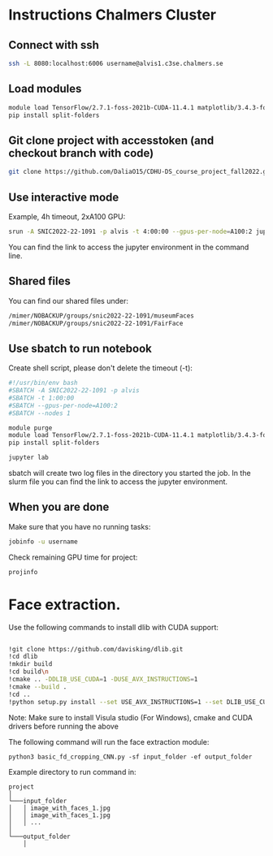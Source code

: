 # Instructions Chalmers Cluster

## Connect with ssh
```bash
ssh -L 8080:localhost:6006 username@alvis1.c3se.chalmers.se   
```

## Load modules
```bash
module load TensorFlow/2.7.1-foss-2021b-CUDA-11.4.1 matplotlib/3.4.3-foss-2021b scikit-learn/1.0.1-foss-2021b JupyterLab/3.1.6-GCCcore-11.2.0
pip install split-folders
```

## Git clone project with accesstoken (and checkout branch with code)

```bash
git clone https://github.com/DaliaO15/CDHU-DS_course_project_fall2022.git
```

## Use interactive mode

Example, 4h timeout, 2xA100 GPU:
```bash
srun -A SNIC2022-22-1091 -p alvis -t 4:00:00 --gpus-per-node=A100:2 jupyter notebook
```
You can find the link to access the jupyter environment in the command line.

## Shared files
You can find our shared files under: 
```bash
/mimer/NOBACKUP/groups/snic2022-22-1091/museumFaces
/mimer/NOBACKUP/groups/snic2022-22-1091/FairFace
```

## Use sbatch to run notebook

Create shell script, please don't delete the timeout (-t):

```bash
#!/usr/bin/env bash
#SBATCH -A SNIC2022-22-1091 -p alvis
#SBATCH -t 1:00:00
#SBATCH --gpus-per-node=A100:2
#SBATCH --nodes 1

module purge
module load TensorFlow/2.7.1-foss-2021b-CUDA-11.4.1 matplotlib/3.4.3-foss-2021b scikit-learn/1.0.1-foss-2021b JupyterLab/3.1.6-GCCcore-11.2.0pip install split_folders
pip install split-folders

jupyter lab
```

sbatch will create two log files in the directory you started the job. In the slurm file you can find the link to access the jupyter environment.

## When you are done

Make sure that you have no running tasks:
```bash
jobinfo -u username
```

Check remaining GPU time for project:
```bash
projinfo
```

# Face extraction.

Use the following commands to install dlib with CUDA support:
```bash

!git clone https://github.com/davisking/dlib.git
!cd dlib
!mkdir build
!cd build\n
!cmake .. -DDLIB_USE_CUDA=1 -DUSE_AVX_INSTRUCTIONS=1
!cmake --build .
!cd ..
!python setup.py install --set USE_AVX_INSTRUCTIONS=1 --set DLIB_USE_CUDA=1

```

Note: Make sure to install Visula studio (For Windows), cmake and CUDA drivers before running the above

The following command will run the face extraction module:
```
python3 basic_fd_cropping_CNN.py -sf input_folder -ef output_folder 
```
Example directory to run command in:
```
project    
│
└───input_folder
│   │ image_with_faces_1.jpg
│   │ image_with_faces_1.jpg
│   │ ...
│
└───output_folder
    │
```


